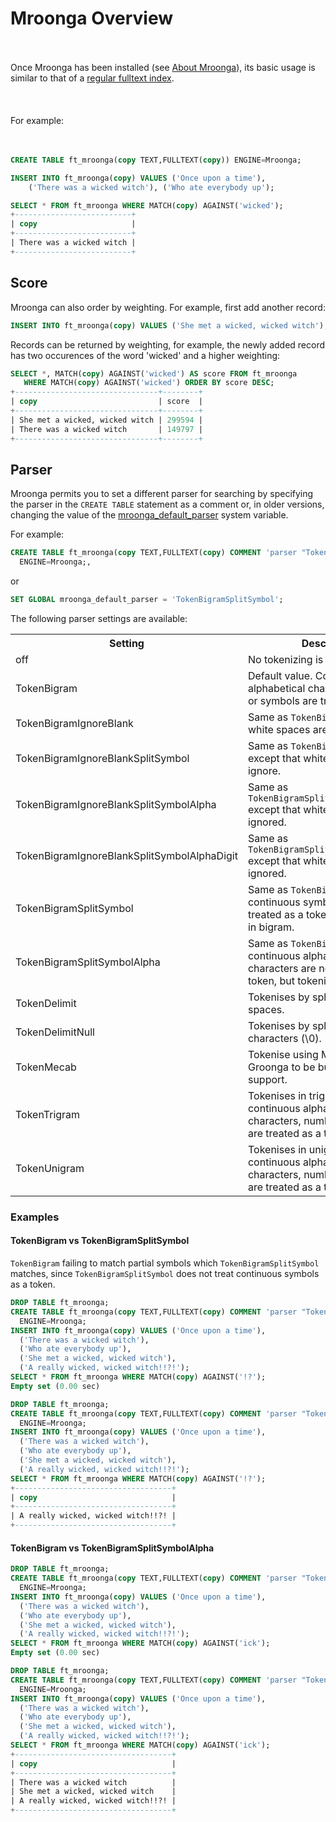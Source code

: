 # Mroonga Overview

<br><br>
Once Mroonga has been installed (see [About Mroonga](/columns-storage-engines-and-plugins/storage-engines/mroonga/about-mroonga)), its basic usage is similar to that of a [regular fulltext index](/replication/optimization-and-tuning/optimization-and-indexes/full-text-indexes).
<br><br><br><br>
For example:<br><br><br>

```sql
CREATE TABLE ft_mroonga(copy TEXT,FULLTEXT(copy)) ENGINE=Mroonga;

INSERT INTO ft_mroonga(copy) VALUES ('Once upon a time'),
    ('There was a wicked witch'), ('Who ate everybody up');

SELECT * FROM ft_mroonga WHERE MATCH(copy) AGAINST('wicked');
+--------------------------+
| copy                     |
+--------------------------+
| There was a wicked witch |
+--------------------------+
```

## Score

Mroonga can also order by weighting. For example, first add another record:

```sql
INSERT INTO ft_mroonga(copy) VALUES ('She met a wicked, wicked witch');
```

Records can be returned by weighting, for example, the newly added record has two occurences of the word 'wicked' and a higher weighting:

```sql
SELECT *, MATCH(copy) AGAINST('wicked') AS score FROM ft_mroonga 
   WHERE MATCH(copy) AGAINST('wicked') ORDER BY score DESC;
+--------------------------------+--------+
| copy                           | score  |
+--------------------------------+--------+
| She met a wicked, wicked witch | 299594 |
| There was a wicked witch       | 149797 |
+--------------------------------+--------+
```

## Parser

Mroonga permits you to set a different parser for searching by specifying the parser in the `CREATE TABLE` statement as a comment or, in older versions, changing the value of the [mroonga_default_parser](/kb/en/mroonga-system-variables/#mroonga_default_parser) system variable.

For example:

```sql
CREATE TABLE ft_mroonga(copy TEXT,FULLTEXT(copy) COMMENT 'parser "TokenDelimitNull"') 
  ENGINE=Mroonga;, 
```

or

```sql
SET GLOBAL mroonga_default_parser = 'TokenBigramSplitSymbol';
```

The following parser settings are available:

<table><tbody><tr><th>Setting</th><th>Description</th></tr>
<tr><td>off</td><td>No tokenizing is performed.</td></tr>
<tr><td>TokenBigram</td><td>Default value. Continuous alphabetical characters,  numbers or symbols are treated as a token.</td></tr>
<tr><td>TokenBigramIgnoreBlank</td><td>Same as <code>TokenBigram</code> except that white spaces are ignored.</td></tr>
<tr><td>TokenBigramIgnoreBlankSplitSymbol</td><td>Same as <code>TokenBigramSplitSymbol</code>. except that white spaces are ignore.</td></tr>
<tr><td>TokenBigramIgnoreBlankSplitSymbolAlpha</td><td>Same as <code>TokenBigramSplitSymbolAlpha</code> except that white spaces are ignored.</td></tr>
<tr><td>TokenBigramIgnoreBlankSplitSymbolAlphaDigit</td><td>Same as <code>TokenBigramSplitSymbolAlphaDigit</code> except that white spaces are ignored.</td></tr>
<tr><td>TokenBigramSplitSymbol</td><td>Same as <code>TokenBigram</code> except that continuous symbols are not treated as a token, but tokenised in bigram.</td></tr>
<tr><td>TokenBigramSplitSymbolAlpha</td><td>Same as <code>TokenBigram</code> except that continuous alphabetical characters are not treated as a token, but tokenised in bigram.</td></tr>
<tr><td>TokenDelimit</td><td>Tokenises by splitting on white spaces.</td></tr>
<tr><td>TokenDelimitNull</td><td>Tokenises by splitting on null characters (\0).</td></tr>
<tr><td>TokenMecab</td><td>Tokenise using MeCab. Required Groonga to be buillt with MeCab support.</td></tr>
<tr><td>TokenTrigram</td><td>Tokenises in trigrams but continuous alphabetical characters, numbers or symbols are treated as a token.</td></tr>
<tr><td>TokenUnigram</td><td>Tokenises in unigrams but continuous alphabetical characters, numbers or symbols are treated as a token.</td></tr>
</tbody></table>

### Examples

#### TokenBigram vs TokenBigramSplitSymbol

`TokenBigram` failing to match partial symbols which `TokenBigramSplitSymbol` matches, since `TokenBigramSplitSymbol` does not treat continuous symbols as a token.

```sql
DROP TABLE ft_mroonga;
CREATE TABLE ft_mroonga(copy TEXT,FULLTEXT(copy) COMMENT 'parser "TokenBigram"') 
  ENGINE=Mroonga;
INSERT INTO ft_mroonga(copy) VALUES ('Once upon a time'),   
  ('There was a wicked witch'), 
  ('Who ate everybody up'), 
  ('She met a wicked, wicked witch'), 
  ('A really wicked, wicked witch!!?!');
SELECT * FROM ft_mroonga WHERE MATCH(copy) AGAINST('!?');
Empty set (0.00 sec)

DROP TABLE ft_mroonga;
CREATE TABLE ft_mroonga(copy TEXT,FULLTEXT(copy) COMMENT 'parser "TokenBigramSplitSymbol"') 
  ENGINE=Mroonga;
INSERT INTO ft_mroonga(copy) VALUES ('Once upon a time'),   
  ('There was a wicked witch'), 
  ('Who ate everybody up'), 
  ('She met a wicked, wicked witch'), 
  ('A really wicked, wicked witch!!?!');
SELECT * FROM ft_mroonga WHERE MATCH(copy) AGAINST('!?');
+-----------------------------------+
| copy                              |
+-----------------------------------+
| A really wicked, wicked witch!!?! |
+-----------------------------------+
```

#### TokenBigram vs TokenBigramSplitSymbolAlpha

```sql
DROP TABLE ft_mroonga;
CREATE TABLE ft_mroonga(copy TEXT,FULLTEXT(copy) COMMENT 'parser "TokenBigram"') 
  ENGINE=Mroonga;
INSERT INTO ft_mroonga(copy) VALUES ('Once upon a time'),   
  ('There was a wicked witch'), 
  ('Who ate everybody up'), 
  ('She met a wicked, wicked witch'), 
  ('A really wicked, wicked witch!!?!');
SELECT * FROM ft_mroonga WHERE MATCH(copy) AGAINST('ick');
Empty set (0.00 sec)

DROP TABLE ft_mroonga;
CREATE TABLE ft_mroonga(copy TEXT,FULLTEXT(copy) COMMENT 'parser "TokenBigramSplitSymbolAlpha"') 
  ENGINE=Mroonga;
INSERT INTO ft_mroonga(copy) VALUES ('Once upon a time'),   
  ('There was a wicked witch'), 
  ('Who ate everybody up'), 
  ('She met a wicked, wicked witch'), 
  ('A really wicked, wicked witch!!?!');
SELECT * FROM ft_mroonga WHERE MATCH(copy) AGAINST('ick');
+-----------------------------------+
| copy                              |
+-----------------------------------+
| There was a wicked witch          |
| She met a wicked, wicked witch    |
| A really wicked, wicked witch!!?! |
+-----------------------------------+
```